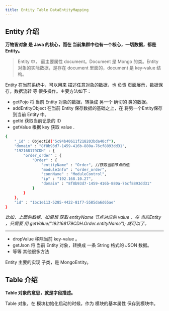 ```yaml
---
title: Entity Table DataEntityMapping
---
```


## Entity 介绍

__万物皆对象 是 Java 的核心，而在 当前集群中也有一个核心，一切数据，都是 Entity。__

> Entity 中， 最主要属性 document。Document 是 Mongo 的类。Entity 对象的实际数据，是存在 document 里面的，document 是 key-value 结构。

Entity 在当前系统中，可以用来 描述任意对象的数据，也 负责 页面展示，数据保存，数据流转 等 很多操作。主要方法如下：

*  getPojo 将 当前 Entity 对象的数据，转换成 另一个 确切的 类的数据。
*  addEntityObject  在当前 Entity 保存数据的基础之上，在 将另一个Entity保存到当前 Entity 中。
*  getId 获取当前记录的 ID 
*  getValue 根据 key 获取 value .

``` bash
{ 
    "_id" : ObjectId("5c94b40611f218203bda40cf"), 
    "domain" : "8f8b93d7-1459-416b-880a-76cf8893dd31", 
    "192168179CDH" : {
        "order_order" : {
            "Order" : {
                "entityName" : "Order", //获取当前节点的值
                "moduleInfo" : "order_order", 
                "connName" : "ModuleControl", 
                "ip" : "192.168.10.27", 
                "domain" : "8f8b93d7-1459-416b-880a-76cf8893dd31"
            }
        }
    }, 
    "id" : "1bc1e113-5285-4422-81f7-5585da6d65ae"
}
```
_比如，上面的数据，如果想 获取 entityName 节点对应的 value ，在 当前Entity ，只需要 用 getValue("192168179CDH.Order.entityName"); 
就可以了。_

***


*  dropValue 移除当前 key-value 。
*  getJson 将 当前 Entity 对象，转换成 一条 String 格式的 JSON 数据。
*  等等 其他很多方法

Entity 主要的实现 子类，是 MongoEntity。

## Table 介绍

__Table 对象的意思，就是字段描述。__

Table 对象，在 模块初始化启动的时候，作为 模块的基本属性 保存到模块中。